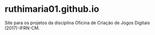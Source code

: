 # ruthimaria01.github.io
Site para os projetos da disciplina Oficina de Criação de Jogos Digitais (2017)-IFRN-CM.
